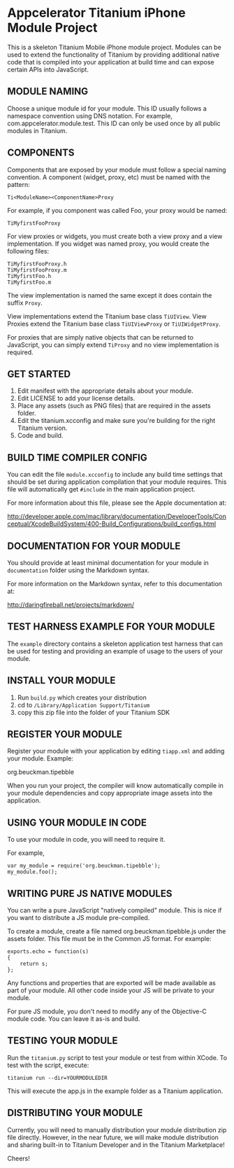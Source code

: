 Appcelerator Titanium iPhone Module Project
===========================================

This is a skeleton Titanium Mobile iPhone module project.  Modules can be 
used to extend the functionality of Titanium by providing additional native
code that is compiled into your application at build time and can expose certain
APIs into JavaScript. 

MODULE NAMING
--------------

Choose a unique module id for your module.  This ID usually follows a namespace
convention using DNS notation.  For example, com.appcelerator.module.test.  This
ID can only be used once by all public modules in Titanium.


COMPONENTS
-----------

Components that are exposed by your module must follow a special naming convention.
A component (widget, proxy, etc) must be named with the pattern:

	Ti<ModuleName><ComponentName>Proxy

For example, if you component was called Foo, your proxy would be named:

	TiMyfirstFooProxy
	
For view proxies or widgets, you must create both a view proxy and a view implementation. 
If you widget was named proxy, you would create the following files:

	TiMyfirstFooProxy.h
	TiMyfirstFooProxy.m
	TiMyfirstFoo.h
	TiMyfirstFoo.m
	
The view implementation is named the same except it does contain the suffix `Proxy`.  

View implementations extend the Titanium base class `TiUIView`.  View Proxies extend the
Titanium base class `TiUIViewProxy` or `TiUIWidgetProxy`.  

For proxies that are simply native objects that can be returned to JavaScript, you can 
simply extend `TiProxy` and no view implementation is required.


GET STARTED
------------

1. Edit manifest with the appropriate details about your module.
2. Edit LICENSE to add your license details.
3. Place any assets (such as PNG files) that are required in the assets folder.
4. Edit the titanium.xcconfig and make sure you're building for the right Titanium version.
5. Code and build.

BUILD TIME COMPILER CONFIG
--------------------------

You can edit the file `module.xcconfig` to include any build time settings that should be
set during application compilation that your module requires.  This file will automatically get `#include` in the main application project.  

For more information about this file, please see the Apple documentation at:

<http://developer.apple.com/mac/library/documentation/DeveloperTools/Conceptual/XcodeBuildSystem/400-Build_Configurations/build_configs.html>


DOCUMENTATION FOR YOUR MODULE
-----------------------------

You should provide at least minimal documentation for your module in `documentation` folder using the Markdown syntax.

For more information on the Markdown syntax, refer to this documentation at:

<http://daringfireball.net/projects/markdown/>


TEST HARNESS EXAMPLE FOR YOUR MODULE
------------------------------------

The `example` directory contains a skeleton application test harness that can be 
used for testing and providing an example of usage to the users of your module.


INSTALL YOUR MODULE
--------------------

1. Run `build.py` which creates your distribution
2. cd to `/Library/Application Support/Titanium`
3. copy this zip file into the folder of your Titanium SDK

REGISTER YOUR MODULE
---------------------

Register your module with your application by editing `tiapp.xml` and adding your module.
Example:

<modules>
	<module version="0.1">org.beuckman.tipebble</module>
</modules>

When you run your project, the compiler will know automatically compile in your module
dependencies and copy appropriate image assets into the application.

USING YOUR MODULE IN CODE
-------------------------

To use your module in code, you will need to require it. 

For example,

	var my_module = require('org.beuckman.tipebble');
	my_module.foo();

WRITING PURE JS NATIVE MODULES
------------------------------

You can write a pure JavaScript "natively compiled" module.  This is nice if you
want to distribute a JS module pre-compiled.

To create a module, create a file named org.beuckman.tipebble.js under the assets folder.
This file must be in the Common JS format.  For example:

	exports.echo = function(s)
	{
		return s;
	};
	
Any functions and properties that are exported will be made available as part of your
module.  All other code inside your JS will be private to your module.

For pure JS module, you don't need to modify any of the Objective-C module code. You
can leave it as-is and build.

TESTING YOUR MODULE
-------------------

Run the `titanium.py` script to test your module or test from within XCode.
To test with the script, execute:

	titanium run --dir=YOURMODULEDIR
	

This will execute the app.js in the example folder as a Titanium application.


DISTRIBUTING YOUR MODULE
-------------------------

Currently, you will need to manually distribution your module distribution zip file directly. However, in the near future, we will make module distribution and sharing built-in to Titanium Developer and in the Titanium Marketplace!


Cheers!

